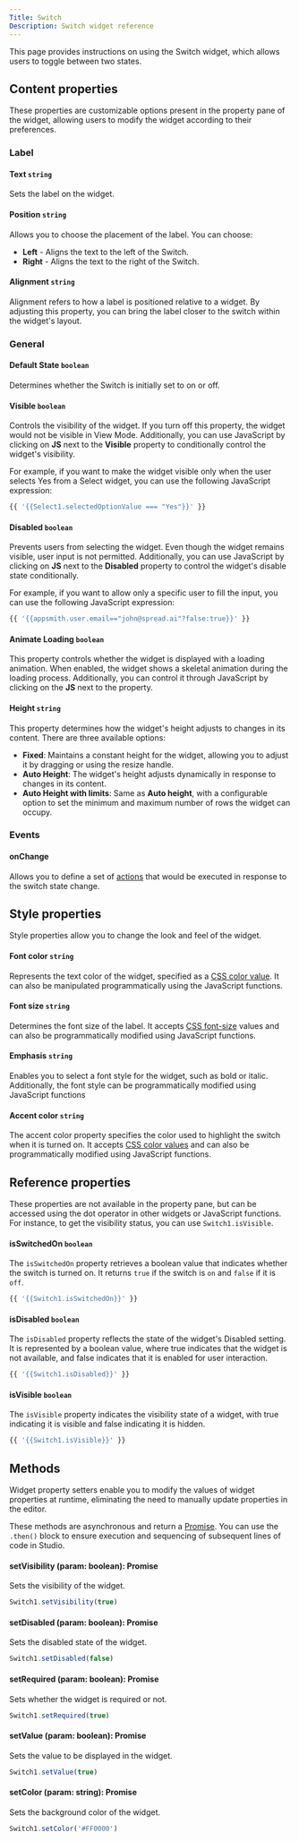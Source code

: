 ```yaml
---
Title: Switch
Description: Switch widget reference
---
```


<!--
README

For guidance on how to write documenation, see https://dev.stage.spread.ai/docs/contributor/guide.html. Contact Documentation when this document is ready for review.
-->

This page provides instructions on using the Switch widget, which allows users to toggle between two states.

## Content properties

These properties are customizable options present in the property pane of the widget, allowing users to modify the widget according to their preferences.

### Label

#### Text `string`

 Sets the label on the widget.

#### Position `string`

 Allows you to choose the placement of the label. You can choose:<br />

* **Left** - Aligns the text to the left of the Switch.
* **Right** - Aligns the text to the right of the Switch.

#### Alignment `string`

Alignment refers to how a label is positioned relative to a widget. By adjusting this property, you can bring the label closer to the switch within the widget's layout.

### General

#### Default State `boolean`

Determines whether the Switch is initially set to on or off.

#### Visible `boolean`

Controls the visibility of the widget. If you turn off this property, the widget would not be visible in View Mode. Additionally, you can use JavaScript by clicking on **JS** next to the **Visible** property to conditionally control the widget's visibility.

For example, if you want to make the widget visible only when the user selects Yes from a Select widget, you can use the following JavaScript expression:

```js
{{ '{{Select1.selectedOptionValue === "Yes"}}' }}
```

#### Disabled `boolean`

Prevents users from selecting the widget. Even though the widget remains visible, user input is not permitted. Additionally, you can use JavaScript by clicking on **JS** next to the **Disabled** property to control the widget's disable state conditionally.

For example, if you want to allow only a specific user to fill the input, you can use the following JavaScript expression:

```js
{{ '{{appsmith.user.email=="john@spread.ai"?false:true}}' }}
```

#### Animate Loading `boolean`

This property controls whether the widget is displayed with a loading animation. When enabled, the widget shows a skeletal animation during the loading process. Additionally, you can control it through JavaScript by clicking on the **JS** next to the property.

#### Height `string`

This property determines how the widget's height adjusts to changes in its content. There are three available options:

* **Fixed**: Maintains a constant height for the widget, allowing you to adjust it by dragging or using the resize handle.
* **Auto Height**: The widget's height adjusts dynamically in response to changes in its content.
* **Auto Height with limits**: Same as **Auto height**, with a configurable option to set the minimum and maximum number of rows the widget can occupy.

### Events

#### onChange

Allows you to define a set of [actions](../../reference/framework/global-functions.md) that would be executed in response to the switch state change.

## Style properties

Style properties allow you to change the look and feel of the widget.

#### Font color `string`

Represents the text color of the widget, specified as a [CSS color value](https://developer.mozilla.org/en-US/docs/Web/CSS/color).  It can also be manipulated programmatically using the JavaScript functions.

#### Font size `string`

Determines the font size of the label. It accepts [CSS font-size](https://developer.mozilla.org/en-US/docs/Web/CSS/font-size) values and can also be programmatically modified using JavaScript functions.

#### Emphasis `string`

Enables you to select a font style for the widget, such as bold or italic. Additionally, the font style can be programmatically modified using JavaScript functions

#### Accent color `string`

The accent color property specifies the color used to highlight the switch when it is turned on. It accepts [CSS color values](https://developer.mozilla.org/en-US/docs/Web/CSS/color) and can also be programmatically modified using JavaScript functions.

## Reference properties

These properties are not available in the property pane, but can be accessed using the dot operator in other widgets or JavaScript functions. For instance, to get the visibility status, you can use `Switch1.isVisible`.

#### isSwitchedOn `boolean`

The `isSwitchedOn` property retrieves a boolean value that indicates whether the switch is turned on. It returns `true` if the switch is `on` and `false` if it is `off`.

```js
{{ '{{Switch1.isSwitchedOn}}' }}
```

#### isDisabled `boolean`

The `isDisabled` property reflects the state of the widget's Disabled setting. It is represented by a boolean value, where true indicates that the widget is not available, and false indicates that it is enabled for user interaction.

```js
{{ '{{Switch1.isDisabled}}' }}
```

#### isVisible `boolean`

The `isVisible` property indicates the visibility state of a widget, with true indicating it is visible and false indicating it is hidden.

```js
{{ '{{Switch1.isVisible}}' }}
```

## Methods

Widget property setters enable you to modify the values of widget properties at runtime, eliminating the need to manually update properties in the editor.

These methods are asynchronous and return a [Promise](../../writing-code-in-studio/using-js-promises.md). You can use the `.then()` block to ensure execution and sequencing of subsequent lines of code in Studio.

#### setVisibility (param: boolean): Promise

Sets the visibility of the widget.

```js
Switch1.setVisibility(true)
```

#### setDisabled (param: boolean): Promise

Sets the disabled state of the widget.

```js
Switch1.setDisabled(false)
```

#### setRequired (param: boolean): Promise

Sets whether the widget is required or not.

```js
Switch1.setRequired(true)
```

#### setValue (param: boolean): Promise

Sets the value to be displayed in the widget.

```js
Switch1.setValue(true)
```

#### setColor (param: string): Promise

Sets the background color of the widget.

```js
Switch1.setColor('#FF0000')
```

